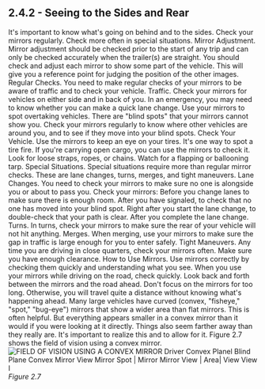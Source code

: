 ## 2.4.2 - Seeing to the Sides and Rear
It's important to know what's going on behind and to the sides. Check your mirrors regularly. Check more often in special situations.
Mirror Adjustment. Mirror adjustment should be checked prior to the start of any trip and can only be checked accurately when the trailer(s) are straight. You should check and adjust each mirror to show some part of the vehicle. This will give you a reference point for judging the position of the other images.
Regular Checks. You need to make regular checks of your mirrors to be aware of traffic and to check your vehicle.
Traffic. Check your mirrors for vehicles on either side and in back of you. In an emergency, you may need to know whether you can make a quick lane change. Use your mirrors to spot overtaking vehicles. There are "blind spots" that your mirrors cannot show you. Check your mirrors regularly to know where other vehicles are around you, and to see if they move into your blind spots.
Check Your Vehicle. Use the mirrors to keep an eye on your tires. It's one way to spot a tire fire. If you're carrying open cargo, you can use the mirrors to check it. Look for loose straps, ropes, or chains. Watch for a flapping or ballooning tarp.
Special Situations. Special situations require more than regular mirror checks. These are lane changes, turns, merges, and tight maneuvers.
Lane Changes. You need to check your mirrors to make sure no one is alongside you or about to pass you. Check your mirrors:
Before you change lanes to make sure there is enough room.
After you have signaled, to check that no one has moved into your blind spot.
Right after you start the lane change, to double-check that your path is clear. After you complete the lane change.
Turns. In turns, check your mirrors to make sure the rear of your vehicle will not hit anything.
Merges. When merging, use your mirrors to make sure the gap in traffic is large enough for you to enter safely.
Tight Maneuvers. Any time you are driving in close quarters, check your mirrors often. Make sure you have enough clearance.
How to Use Mirrors. Use mirrors correctly by checking them quickly and understanding what you see. When you use your mirrors while driving on the road, check quickly. Look back and forth between the mirrors and the road ahead. Don't focus on the mirrors for too long. Otherwise, you will travel quite a distance without knowing what's happening ahead.
Many large vehicles have curved (convex, "fisheye," "spot," "bug-eye") mirrors that show a wider area than flat mirrors. This is often helpful. But everything appears smaller in a convex mirror than it would if you were looking at it directly. Things also seem farther away than they really are. It's important to realize this and to allow for it. Figure 2.7 shows the field of vision using a convex mirror.
![FIELD OF VISION USING A CONVEX MIRROR Driver Convex Planel Blind Plane Convex Mirror View Mirror Spot | Mirror Mirror View | Area| View View I]()
_Figure 2.7_